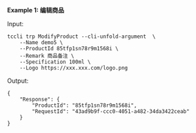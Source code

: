**Example 1: 编辑商品**



Input: 

```
tccli trp ModifyProduct --cli-unfold-argument  \
    --Name demo5 \
    --ProductId 85tfp1sn78r9m1568i \
    --Remark 商品备注 \
    --Specification 100ml \
    --Logo https://xxx.xxx.com/logo.png
```

Output: 
```
{
    "Response": {
        "ProductId": "85tfp1sn78r9m1568i",
        "RequestId": "43ad9b9f-ccc0-4051-a482-34da3422ceab"
    }
}
```

